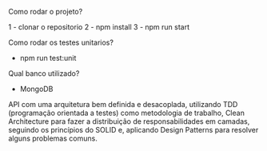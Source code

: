 Como rodar o projeto?

1 - clonar o repositorio
2 - npm install
3 - npm run start

Como rodar os testes unitarios?

- npm run test:unit

Qual banco utilizado?

- MongoDB 

API com uma arquitetura bem definida e desacoplada, utilizando TDD (programação orientada a testes) como metodologia de trabalho, Clean Architecture para fazer a distribuição de responsabilidades em camadas, seguindo os princípios do SOLID e, aplicando Design Patterns para resolver alguns problemas comuns.
